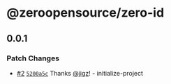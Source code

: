 # @zeroopensource/zero-id

## 0.0.1

### Patch Changes

- [#2](https://github.com/zeroopensource/zero-id/pull/2) [`5200a5c`](https://github.com/zeroopensource/zero-id/commit/5200a5ce4905707e240425409b16603292aa36ff) Thanks [@jigz](https://github.com/jigz)! - initialize-project
